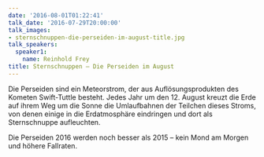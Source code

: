 ```yaml
---
date: '2016-08-01T01:22:41'
talk_date: '2016-07-29T20:00:00'
talk_images:
- sternschnuppen-die-perseiden-im-august-title.jpg
talk_speakers:
  speaker1:
    name: Reinhold Frey
title: Sternschnuppen – Die Perseiden im August
---
```


Die Perseiden sind ein Meteorstrom, der aus Auflösungsprodukten des Kometen Swift-Tuttle besteht. Jedes Jahr um den 12. August kreuzt die Erde auf ihrem Weg um die Sonne die Umlaufbahnen der Teilchen dieses Stroms, von denen einige in die Erdatmosphäre eindringen und dort als Sternschnuppe aufleuchten.

Die Perseiden 2016 werden noch besser als 2015 – kein Mond am Morgen und höhere Fallraten.